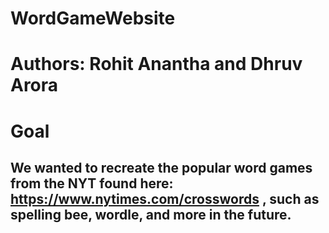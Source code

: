 # WordGameWebsite
 
# Authors: Rohit Anantha and Dhruv Arora

# Goal

## We wanted to recreate the popular word games from the NYT found here: https://www.nytimes.com/crosswords , such as spelling bee, wordle, and more in the future.
